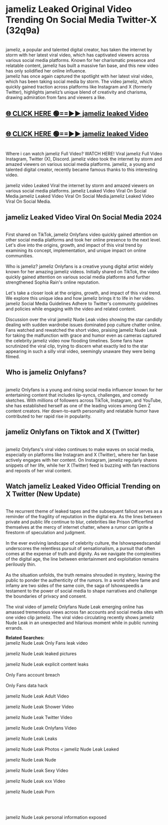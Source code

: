 # jameliz Leaked Original Video Trending On Social Media Twitter-X (32q9a)

<br>
jameliz, a popular and talented digital creator, has taken the internet by storm with her latest viral video, which has captivated viewers across various social media platforms. Known for her charismatic presence and relatable content, jameliz has built a massive fan base, and this new video has only solidified her online influence.
<br>
jameliz has once again captured the spotlight with her latest viral video, which has been taking social media by storm. The video jameliz, which quickly gained traction across platforms like Instagram and X (formerly Twitter), highlights jameliz’s unique blend of creativity and charisma, drawing admiration from fans and viewers a like.
<br>

## [🌐 CLICK HERE 🟢==►►  jameliz leaked Video ](https://onlyclips.site?title=jameliz&ref=git)

## [🌐 CLICK HERE 🟢==►►  jameliz leaked Video ](https://onlyclips.site?title=jameliz&ref=git)



<br>
Where i can watch jameliz Full Video? WATCH HERE! Viral jameliz Full Video Instagram, Twitter (X), Discord. jameliz video took the internet by storm and amazed viewers on various social media platforms. jameliz, a young and talented digital creator, recently became famous thanks to this interesting video.
<br><br>
jameliz video Leaked Viral the internet by storm and amazed viewers on various social media platforms. jameliz Leaked Video Viral On Social Media.jameliz Leaked Video Viral On Social Media.jameliz Leaked Video Viral On Social Media.
<br>

<h2>jameliz Leaked Video Viral On Social Media 2024</h2>
<br>
First shared on TikTok, jameliz Onlyfans video quickly gained attention on other social media platforms and took her online presence to the next level. Let's dive into the origins, growth, and impact of this viral trend by examining its concept, implementation, and unique impact on online communities.
<br><br>
Who is jameliz? jameliz Onlyfans is a creative young digital artist widely known for her amazing jameliz videos. Initially shared on TikTok, the video quickly gained attention on various social media platforms and further strengthened Sophia Rain's online reputation.
<br><br>
Let's take a closer look at the origins, growth, and impact of this viral trend. We explore this unique idea and how jameliz brings it to life in her video. jameliz Social Media Guidelines Adhere to Twitter's community guidelines and policies while engaging with the video and related content.
<br><br>
Discussion over the viral jameliz Nude Leak video showing the star candidly dealing with sudden wardrobe issues dominated pop culture chatter online. Fans watched and rewatched the short video, praising jameliz Nude Leak for taking the malfunction with grace and humor even as cameras captured the celebrity jameliz video now flooding timelines. Some fans have scrutinized the viral clip, trying to discern what exactly led to the star appearing in such a silly viral video, seemingly unaware they were being filmed.
<br>

<h2>Who is jameliz Onlyfans?</h2>
<br>
jameliz Onlyfans is a young and rising social media influencer known for her entertaining content that includes lip-syncs, challenges, and comedy sketches. With millions of followers across TikTok, Instagram, and YouTube, she has established herself as one of the leading voices among Gen Z content creators. Her down-to-earth personality and relatable humor have contributed to her rapid rise in popularity.
<br>
<h2>jameliz Onlyfans on Tiktok and X (Twitter)</h2>
<br>
jameliz Onlyfans's viral video continues to make waves on social media, especially on platforms like Instagram and X (Twitter), where her fan base actively engages with her content. On Instagram, jameliz regularly shares snippets of her life, while her X (Twitter) feed is buzzing with fan reactions and reposts of her viral content.
<br>
<h2>Watch jameliz Leaked Video Official Trending on X Twitter (New Update)</h2>
<br>
The recurrent theme of leaked tapes and the subsequent fallout serves as a reminder of the fragility of reputation in the digital era. As the lines between private and public life continue to blur, celebrities like Prison Officerfind themselves at the mercy of internet chatter, where a rumor can ignite a firestorm of speculation and judgment.
<br><br>
In the ever evolving landscape of celebrity culture, the Ishowspeedscandal underscores the relentless pursuit of sensationalism, a pursuit that often comes at the expense of truth and dignity. As we navigate the complexities of the digital age, the line between entertainment and exploitation remains perilously thin.
<br><br>
As the situation unfolds, the truth remains shrouded in mystery, leaving the public to ponder the authenticity of the rumors. In a world where fame and infamy are two sides of the same coin, the saga of Ishowspeedis a testament to the power of social media to shape narratives and challenge the boundaries of privacy and consent.
<br><br>
The viral video of jameliz Onlyfans Nude Leak emerging online has amassed tremendous views across fan accounts and social media sites with one video clip jameliz. The viral video circulating recently shows jameliz Nude Leak in an unexpected and hilarious moment while in public running errands.
<br>

<strong>Related Searches:</strong>
<br>
jameliz Nude Leak Only Fans leak video
<br><br>
jameliz Nude Leak leaked pictures
<br><br>
jameliz Nude Leak explicit content leaks
<br><br>
Only Fans account breach
<br><br>
Only Fans data hack
<br><br>
jameliz Nude Leak Adult Video
<br><br>
jameliz Nude Leak Shower Video
<br><br>
jameliz Nude Leak Twitter Video
<br><br>
jameliz Nude Leak Onlyfans Video
<br><br>
jameliz Nude Leak Leaks
<br><br>
jameliz Nude Leak Photos
<
jameliz Nude Leak Leaked
<br><br>
jameliz Nude Leak Nude
<br><br>
jameliz Nude Leak Sexy Video
<br><br>
jameliz Nude Leak xxx Video
<br><br>
jameliz Nude Leak Porn
<br><br>

<br><br>
jameliz Nude Leak personal information exposed